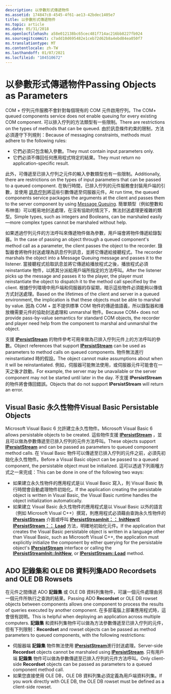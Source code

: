 ```yaml
---
description: 以參數形式傳遞物件
ms.assetid: 174847c8-4545-4f61-ae13-42bdec1405e7
title: 以參數形式傳遞物件
ms.topic: article
ms.date: 05/31/2018
ms.openlocfilehash: a58e012138bc65cec481f714ac216bb8227fb924
ms.sourcegitcommit: c7add10d695482e1ceb72d62b8a4ebd84ea050f7
ms.translationtype: MT
ms.contentlocale: zh-TW
ms.lasthandoff: 01/07/2021
ms.locfileid: "104510672"
---
```

# <a name="passing-objects-as-parameters"></a><span data-ttu-id="ca214-103">以參數形式傳遞物件</span><span class="sxs-lookup"><span data-stu-id="ca214-103">Passing Objects as Parameters</span></span>

<span data-ttu-id="ca214-104">COM + 佇列元件服務不會針對每個現有的 COM 元件啟用佇列。</span><span class="sxs-lookup"><span data-stu-id="ca214-104">The COM+ queued components service does not enable queuing for every existing COM component.</span></span> <span data-ttu-id="ca214-105">可以排入佇列的方法類型有一些限制。</span><span class="sxs-lookup"><span data-stu-id="ca214-105">There are restrictions on the types of methods that can be queued.</span></span> <span data-ttu-id="ca214-106">由於訊息條件約束的限制，方法必須遵守下列規則：</span><span class="sxs-lookup"><span data-stu-id="ca214-106">Because of messaging constraints, methods must adhere to the following rules:</span></span>

-   <span data-ttu-id="ca214-107">它們必須只包含輸入參數。</span><span class="sxs-lookup"><span data-stu-id="ca214-107">They must contain input parameters only.</span></span>
-   <span data-ttu-id="ca214-108">它們必須不傳回任何應用程式特定的結果。</span><span class="sxs-lookup"><span data-stu-id="ca214-108">They must return no application-specific result.</span></span>

<span data-ttu-id="ca214-109">此外，可傳遞至已排入佇列之元件的輸入參數類型也有一些限制。</span><span class="sxs-lookup"><span data-stu-id="ca214-109">Additionally, there are restrictions on the types of input parameters that can be passed to a queued component.</span></span> <span data-ttu-id="ca214-110">在執行時間，已排入佇列的元件服務會封裝用戶端的引數，並使用 [訊息佇列](/previous-versions/windows/desktop/legacy/ms711472(v=vs.85))將這些引數傳遞至伺服器元件。</span><span class="sxs-lookup"><span data-stu-id="ca214-110">At run time, the queued components service packages the arguments at the client and passes them to the server component by using [Message Queuing](/previous-versions/windows/desktop/legacy/ms711472(v=vs.85)).</span></span> <span data-ttu-id="ca214-111">簡單類型（例如整數和布林值）可以輕易地封送處理，在沒有協助的情況下，無法封送處理更複雜的類型。</span><span class="sxs-lookup"><span data-stu-id="ca214-111">Simple types, such as integers and Booleans, can be marshaled easily—more complex types cannot be marshaled without help.</span></span>

<span data-ttu-id="ca214-112">如果透過佇列元件的方法呼叫來傳遞物件做為參數，用戶端會將物件傳遞給錄製器。</span><span class="sxs-lookup"><span data-stu-id="ca214-112">In the case of passing an object through a queued component's method call as a parameter, the client passes the object to the recorder.</span></span> <span data-ttu-id="ca214-113">錄製器會將物件封送處理為訊息佇列訊息，並將它傳遞給接聽程式。</span><span class="sxs-lookup"><span data-stu-id="ca214-113">The recorder marshals the object into a Message Queuing message and passes it to the listener.</span></span> <span data-ttu-id="ca214-114">當接聽程式拾取訊息並將它傳遞給播放程式之後，播放程式必須 reinstantiate 物件，以將其分派給用戶端所指定的方法呼叫。</span><span class="sxs-lookup"><span data-stu-id="ca214-114">After the listener picks up the message and passes it to the player, the player must reinstantiate the object to dispatch it to the method call specified by the client.</span></span> <span data-ttu-id="ca214-115">根據佇列環境中用戶端和伺服器的存留期，暗示這些物件必須能夠以傳值方式封送處理。</span><span class="sxs-lookup"><span data-stu-id="ca214-115">Based on the lifetimes of the client and server in a queued environment, the implication is that these objects must be able to marshal by value.</span></span> <span data-ttu-id="ca214-116">因為 COM + 並不提供標準 COM 物件的傳遞值語義，所以錄製器和播放機需要元件的協助封送處理和 unmarshal 物件。</span><span class="sxs-lookup"><span data-stu-id="ca214-116">Because COM+ does not provide pass-by-value semantics for standard COM objects, the recorder and player need help from the component to marshal and unmarshal the object.</span></span>

<span data-ttu-id="ca214-117">支援 [**IPersistStream**](/windows/desktop/api/objidl/nn-objidl-ipersiststream) 的物件參考可用來做為已排入佇列元件上的方法呼叫的參數。</span><span class="sxs-lookup"><span data-stu-id="ca214-117">Object references that support [**IPersistStream**](/windows/desktop/api/objidl/nn-objidl-ipersiststream) can be used as parameters to method calls on queued components.</span></span> <span data-ttu-id="ca214-118">物件無法進行 reinstantiated 時的假設。</span><span class="sxs-lookup"><span data-stu-id="ca214-118">The object cannot make assumptions about when it will be reinstantiated.</span></span> <span data-ttu-id="ca214-119">例如，伺服器可能無法使用，或伺服器元件可能會在一天之後才啟動。</span><span class="sxs-lookup"><span data-stu-id="ca214-119">For example, the server may be unavailable or the server component may not be started until later in the day.</span></span> <span data-ttu-id="ca214-120">不支援 **IPersistStream** 的物件將會傳回錯誤。</span><span class="sxs-lookup"><span data-stu-id="ca214-120">Objects that do not support **IPersistStream** will return an error.</span></span>

## <a name="visual-basic-persistable-objects"></a><span data-ttu-id="ca214-121">Visual Basic 永久性物件</span><span class="sxs-lookup"><span data-stu-id="ca214-121">Visual Basic Persistable Objects</span></span>

<span data-ttu-id="ca214-122">Microsoft Visual Basic 6 允許建立永久性物件。</span><span class="sxs-lookup"><span data-stu-id="ca214-122">Microsoft Visual Basic 6 allows persistable objects to be created.</span></span> <span data-ttu-id="ca214-123">這些物件支援 [**IPersistStream**](/windows/desktop/api/objidl/nn-objidl-ipersiststream) ，並且可以做為參數傳遞至已排入佇列的元件方法呼叫。</span><span class="sxs-lookup"><span data-stu-id="ca214-123">These objects support [**IPersistStream**](/windows/desktop/api/objidl/nn-objidl-ipersiststream) and can be passed as parameters to queued component method calls.</span></span> <span data-ttu-id="ca214-124">在 Visual Basic 物件可以傳遞至已排入佇列的元件之前，必須先初始化永久性物件。</span><span class="sxs-lookup"><span data-stu-id="ca214-124">Before a Visual Basic object can be passed to a queued component, the persistable object must be initialized.</span></span> <span data-ttu-id="ca214-125">這可以透過下列兩種方式之一來完成：</span><span class="sxs-lookup"><span data-stu-id="ca214-125">This can be done in one of the following two ways:</span></span>

-   <span data-ttu-id="ca214-126">如果建立永久性物件的應用程式是以 Visual Basic 寫入，則 Visual Basic 執行時間會自動處理物件初始化。</span><span class="sxs-lookup"><span data-stu-id="ca214-126">If the application creating the persistable object is written in Visual Basic, the Visual Basic runtime handles the object initialization automatically.</span></span>
-   <span data-ttu-id="ca214-127">如果建立 Visual Basic 永久性物件的應用程式是以 Visual Basic 以外的語言（例如 Microsoft Visual C++）撰寫，則應用程式必須藉由查詢永久性物件的 [**IPersistStream**](/windows/desktop/api/objidl/nn-objidl-ipersiststream) 介面或呼叫 [**IPersistStreamInit：： InitNew**](/windows/desktop/api/ocidl/nf-ocidl-ipersiststreaminit-initnew)或 [**IPersistStream：： Load**](/windows/desktop/api/objidl/nf-objidl-ipersiststream-load) 方法，明確地初始化元件。</span><span class="sxs-lookup"><span data-stu-id="ca214-127">If the application that creates the Visual Basic persistable object is written in a language other than Visual Basic, such as Microsoft Visual C++, the application must explicitly initialize the component by either querying for the persistable object's [**IPersistStream**](/windows/desktop/api/objidl/nn-objidl-ipersiststream) interface or calling the [**IPersistStreamInit::InitNew**](/windows/desktop/api/ocidl/nf-ocidl-ipersiststreaminit-initnew), or [**IPersistStream::Load**](/windows/desktop/api/objidl/nf-objidl-ipersiststream-load) method.</span></span>

## <a name="ado-recordsets-and-ole-db-rowsets"></a><span data-ttu-id="ca214-128">ADO 記錄集和 OLE DB 資料列集</span><span class="sxs-lookup"><span data-stu-id="ca214-128">ADO Recordsets and OLE DB Rowsets</span></span>

<span data-ttu-id="ca214-129">在元件之間傳遞 ADO **記錄集** 或 OLE DB 資料列集物件，可讓一個元件處理由另一個元件所執行之查詢的結果。</span><span class="sxs-lookup"><span data-stu-id="ca214-129">Passing ADO **Recordset** or OLE DB rowset objects between components allows one component to process the results of queries executed by another component.</span></span> <span data-ttu-id="ca214-130">在多部電腦上部署應用程式時，這會很有説明。</span><span class="sxs-lookup"><span data-stu-id="ca214-130">This is helpful when deploying an application across multiple computers.</span></span> <span data-ttu-id="ca214-131">**記錄集** 和資料列集物件可以做為方法參數傳遞至已排入佇列的元件，但有下列限制：</span><span class="sxs-lookup"><span data-stu-id="ca214-131">**Recordset** and rowset objects can be passed as method parameters to queued components, with the following restrictions:</span></span>

-   <span data-ttu-id="ca214-132">伺服器端 **記錄集** 物件無法使用 [**IPersistStream**](/windows/desktop/api/objidl/nn-objidl-ipersiststream)進行封送處理。</span><span class="sxs-lookup"><span data-stu-id="ca214-132">Server-side **Recordset** objects cannot be marshaled using [**IPersistStream**](/windows/desktop/api/objidl/nn-objidl-ipersiststream).</span></span> <span data-ttu-id="ca214-133">只有用戶端 **記錄集** 物件可以做為參數傳遞至已排入佇列的元件方法呼叫。</span><span class="sxs-lookup"><span data-stu-id="ca214-133">Only client-side **Recordset** objects can be passed as parameters to a queued component method call.</span></span>
-   <span data-ttu-id="ca214-134">如果您直接使用 OLE DB，OLE DB 資料列集必須定義為用戶端資料列集。</span><span class="sxs-lookup"><span data-stu-id="ca214-134">If you work directly with OLE DB, the OLE DB rowset must be defined as a client-side rowset.</span></span>

 

 
